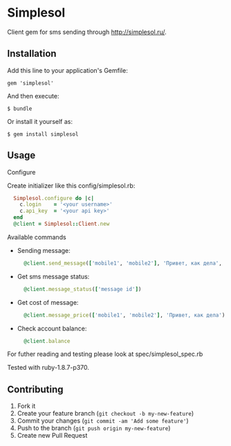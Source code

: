 # Simplesol
Client gem for sms sending through http://simplesol.ru/.

## Installation

Add this line to your application's Gemfile:

    gem 'simplesol'

And then execute:

    $ bundle

Or install it yourself as:

    $ gem install simplesol

## Usage
Configure

Create initializer like this config/simplesol.rb:

```ruby
  Simplesol.configure do |c|
    c.login    = '<your username>'
    c.api_key  = '<your api key>'
  end
  @client = Simplesol::Client.new
```

Available commands
 
  - Sending message:

    ```ruby
      @client.send_message(['mobile1', 'mobile2'], 'Привет, как дела', { :sender => 'santa' })
    ```
  
  - Get sms message status:
    
    ```ruby
      @client.message_status(['message id'])
    ``` 

  - Get cost of message:
     
    ```ruby
      @client.message_price(['mobile1', 'mobile2'], 'Привет, как дела')
    ```

  - Check account balance:
     
    ```ruby
      @client.balance
    ```
For futher reading and testing please look at spec/simplesol_spec.rb

Tested with ruby-1.8.7-p370.

## Contributing

1. Fork it
2. Create your feature branch (`git checkout -b my-new-feature`)
3. Commit your changes (`git commit -am 'Add some feature'`)
4. Push to the branch (`git push origin my-new-feature`)
5. Create new Pull Request
